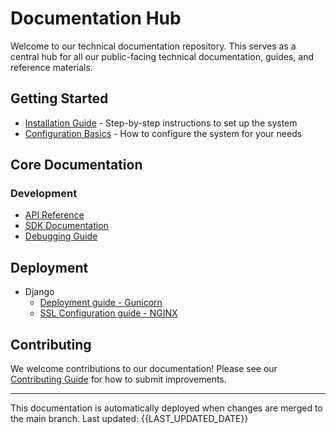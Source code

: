 # Documentation Hub

Welcome to our technical documentation repository. This serves as a central hub for all our public-facing technical documentation, guides, and reference materials.

## Getting Started

- [Installation Guide](installation.md) - Step-by-step instructions to set up the system
- [Configuration Basics](configuration.md) - How to configure the system for your needs

## Core Documentation

### Development
- [API Reference](api/reference.md)
- [SDK Documentation](sdk/overview.md)
- [Debugging Guide](debugging.md)

## Deployment
- Django
   - [Deployment guide - Gunicorn](python/django/deployment_gunicorn_mysql.md)
   - [SSL Configuration guide - NGINX](python/django/ssl_configuration.md)

## Contributing
We welcome contributions to our documentation! Please see our [Contributing Guide](contributing.md) for how to submit improvements.

---

This documentation is automatically deployed when changes are merged to the main branch. Last updated: {{LAST_UPDATED_DATE}}
